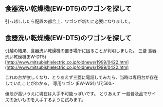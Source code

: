 ## 食器洗い乾燥機(EW-DT5)のワゴンを探して

引っ越ししたら配置の都合上、ワゴンが新たに必要になりました。






## 食器洗い乾燥機(EW-DT5)のワゴンを探して


引越の結果、食器洗い乾燥機の置き場所に困ることが判明しました。
三菱 食器洗い乾燥機(EW-DT5)
  [http://www.mitsubishielectric.co.jp/oldnews/1999/0422.htm](http://www.mitsubishielectric.co.jp/oldnews/1999/0422.htm)


これの台が欲しくなり、とりあえず三菱に電話してみたら、当時は専用台が存在していたことがわかる。
専用ワゴン (EW-WG1) \17,500.-


値段が高いうえに現在は入手不可能っぽいです。
とりあえず 一般普及品でサイズの近いものを入手するように試みます。
